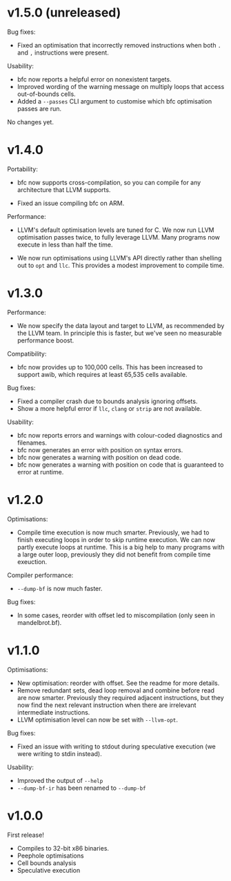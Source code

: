 # v1.5.0 (unreleased)

Bug fixes:

* Fixed an optimisation that incorrectly removed instructions when
  both `.` and `,` instructions were present.

Usability:

* bfc now reports a helpful error on nonexistent targets.
* Improved wording of the warning message on multiply loops that
  access out-of-bounds cells.
* Added a `--passes` CLI argument to customise which bfc optimisation
  passes are run.

No changes yet.

# v1.4.0

Portability:

* bfc now supports cross-compilation, so you can compile for any
  architecture that LLVM supports.

* Fixed an issue compiling bfc on ARM.

Performance:

* LLVM's default optimisation levels are tuned for C. We now run LLVM
  optimisation passes twice, to fully leverage LLVM. Many programs now
  execute in less than half the time.

* We now run optimisations using LLVM's API directly rather than
  shelling out to `opt` and `llc`. This provides a modest improvement
  to compile time.

# v1.3.0

Performance:

* We now specify the data layout and target to LLVM, as recommended
  by the LLVM team. In principle this is faster, but we've seen no
  measurable performance boost.

Compatibility:

* bfc now provides up to 100,000 cells. This has been increased to
  support awib, which requires at least 65,535 cells available.

Bug fixes:

* Fixed a compiler crash due to bounds analysis ignoring offsets.
* Show a more helpful error if `llc`, `clang` or `strip` are not
  available.

Usability:

* bfc now reports errors and warnings with colour-coded diagnostics
  and filenames.
* bfc now generates an error with position on syntax errors.
* bfc now generates a warning with position on dead code.
* bfc now generates a warning with position on code that is guaranteed
  to error at runtime.

# v1.2.0

Optimisations:

* Compile time execution is now much smarter. Previously, we had to
finish executing loops in order to skip runtime execution. We can now
partly execute loops at runtime. This is a big help to many programs
with a large outer loop, previously they did not benefit from compile
time exeuction.

Compiler performance:

* `--dump-bf` is now much faster.

Bug fixes:

* In some cases, reorder with offset led to miscompilation
(only seen in mandelbrot.bf).

# v1.1.0

Optimisations:

* New optimisation: reorder with offset. See the readme for more
  details.
* Remove redundant sets, dead loop removal and combine before read are
  now smarter. Previously they required adjacent instructions, but
  they now find the next relevant instruction when there are
  irrelevant intermediate instructions.
* LLVM optimisation level can now be set with `--llvm-opt`.

Bug fixes:

* Fixed an issue with writing to stdout during speculative execution
  (we were writing to stdin instead).

Usability:

* Improved the output of `--help`
* `--dump-bf-ir` has been renamed to `--dump-bf`

# v1.0.0

First release!

* Compiles to 32-bit x86 binaries.
* Peephole optimisations
* Cell bounds analysis
* Speculative execution

